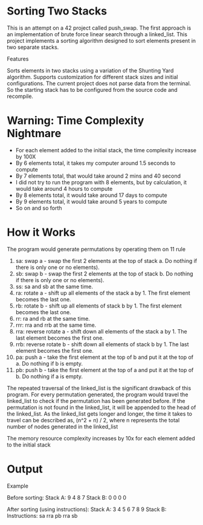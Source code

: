 # Sorting Two Stacks
This is an attempt on a 42 project called push_swap.
The first approach is an implementation of brute force linear search through a linked_list.
This project implements a sorting algorithm designed to sort elements present in two separate stacks.

Features

Sorts elements in two stacks using a variation of the Shunting Yard algorithm.
Supports customization for different stack sizes and initial configurations.
The current project does not parse data from the terminal. So the starting stack has to be configured from the source code and recompile.

# Warning: Time Complexity Nightmare
- For each element added to the initial stack, the time complexity increase by 100X
- By 6 elements total, it takes my computer around 1.5 seconds to compute
- By 7 elements total, that would take around 2 mins and 40 second
- I did not try to run the program with 8 elements, but by calculation, it would take around 4 hours to compute
- By 8 elements total, it would take around 17 days to compute
- By 9 elements total, it would take around 5 years to compute
- So on and so forth

# How it Works

The program would generate permutations by operating them on 11 rule
1) sa: swap a - swap the first 2 elements at the top of stack a. Do nothing if there is only one or no elements).
2) sb: swap b - swap the first 2 elements at the top of stack b. Do nothing if there is only one or no elements).
3) ss: sa and sb at the same time.
4) ra: rotate a - shift up all elements of the stack a by 1. The first element becomes
the last one.
5) rb: rotate b - shift up all elements of stack b by 1. The first element becomes the last one.
6) rr: ra and rb at the same time.
7) rrr: rra and rrb at the same time.
8) rra: reverse rotate a - shift down all elements of the stack a by 1. The last element becomes the first one.
9) rrb: reverse rotate b - shift down all elements of stack b by 1. The last element becomes the first one.
10) pa: push a - take the first element at the top of b and put it at the top of a. Do nothing if b is empty.
11) pb: push b - take the first element at the top of a and put it at the top of b. Do nothing if a is empty.

The repeated traversal of the linked_list is the significant drawback of this program. For every permutation generated, the program would travel the linked_list to check if the permutation has been generated before. If the permutation is not found in the linked_list, it will be appended to the head of the linked_list. As the linked_list gets longer and longer, the time it takes to travel can be described as, (n^2 + n) / 2, where n represents the total number of nodes generated in the linked_list

The memory resource complexity increases by 10x for each element added to the initial stack


# Output
Example

Before sorting:
Stack A: 9 4 8 7
Stack B: 0 0 0 0

After sorting (using instructions):
Stack A: 3 4 5 6 7 8 9
Stack B: 
Instructions:
sa
rra
pb
rra
sb
